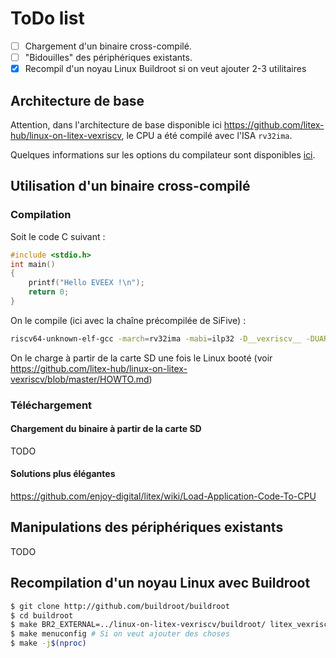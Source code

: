 # ToDo list

- [ ] Chargement d'un binaire cross-compilé.
- [ ] "Bidouilles" des périphériques existants.
- [x] Recompil d'un noyau Linux Buildroot si on veut ajouter 2-3 utilitaires

## Architecture de base

Attention, dans l'architecture de base disponible ici https://github.com/litex-hub/linux-on-litex-vexriscv, le CPU a été compilé avec l'ISA `rv32ima`.

Quelques informations sur les options du compilateur sont disponibles [ici](./compiler-options.md).

## Utilisation d'un binaire cross-compilé

### Compilation

Soit le code C suivant :

```c
#include <stdio.h>
int main()
{
    printf("Hello EVEEX !\n");
    return 0;
}
```

On le compile (ici avec la chaîne précompilée de SiFive) :

```bash
riscv64-unknown-elf-gcc -march=rv32ima -mabi=ilp32 -D__vexriscv__ -DUART_POLLING main.c -o main.elf
```

On le charge à partir de la carte SD une fois le Linux booté (voir https://github.com/litex-hub/linux-on-litex-vexriscv/blob/master/HOWTO.md)

### Téléchargement

#### Chargement du binaire à partir de la carte SD

TODO

#### Solutions plus élégantes

https://github.com/enjoy-digital/litex/wiki/Load-Application-Code-To-CPU

## Manipulations des périphériques existants

TODO

## Recompilation d'un noyau Linux avec Buildroot

```bash
$ git clone http://github.com/buildroot/buildroot
$ cd buildroot
$ make BR2_EXTERNAL=../linux-on-litex-vexriscv/buildroot/ litex_vexriscv_defconfig
$ make menuconfig # Si on veut ajouter des choses 
$ make -j$(nproc)
```

